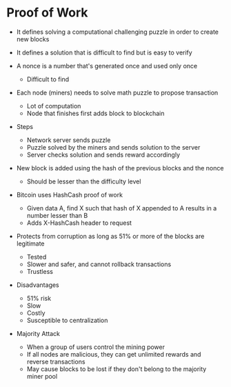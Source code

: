 # Proof of Work

- It defines solving a computational challenging puzzle in order to create new blocks
- It defines a solution that is difficult to find but is easy to verify
- A nonce is a number that's generated once and used only once
  - Difficult to find

- Each node (miners) needs to solve math puzzle to propose transaction
  - Lot of computation
  - Node that finishes first adds block to blockchain

- Steps
  - Network server sends puzzle
  - Puzzle solved by the miners and sends solution to the server
  - Server checks solution and sends reward accordingly

- New block is added using the hash of the previous blocks and the nonce
  - Should be lesser than the difficulty level

- Bitcoin uses HashCash proof of work
  - Given data A, find X such that hash of X appended to A results in a number lesser than B
  - Adds X-HashCash header to request

- Protects from corruption as long as 51% or more of the blocks are legitimate
  - Tested
  - Slower and safer, and cannot rollback transactions
  - Trustless

- Disadvantages
  - 51% risk
  - Slow
  - Costly
  - Susceptible to centralization

- Majority Attack
  - When a group of users control the mining power
  - If all nodes are malicious, they can get unlimited rewards and reverse transactions
  - May cause blocks to be lost if they don't belong to the majority miner pool